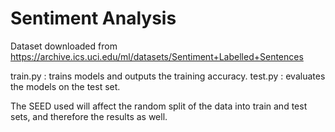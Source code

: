 # Sentiment Analysis

Dataset downloaded from https://archive.ics.uci.edu/ml/datasets/Sentiment+Labelled+Sentences

train.py : trains models and outputs the training accuracy.
test.py : evaluates the models on the test set.

The SEED used will affect the random split of the data into train and test sets, and therefore the results as well.

